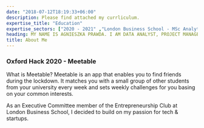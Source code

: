 ```yaml
---
date: "2018-07-12T18:19:33+06:00"
description: Please find attached my currliculum.
expertise_title: "Education"
expertise_sectors: ["2020 - 2021" ,"London Business School - MSc Analytics and Management", "2016 - 2019", "Warsaw School of Economics - BSc Quantitative Methods in Economics and Information Systems", "DAAD certificated interdisciplinary specialisation in German: Management of German-Polish Business Relations", "2018 - 2019" ,"ZHAW School of Management and Law - BSc International Business and Marketing"]
heading: MY NAME IS AGNIESZKA PRAWDA. I AM DATA ANALYST, PROJECT MANAGER & ENTREPRENEUR.
title: About Me
---
```

### Oxford Hack 2020 - Meetable

What is Meetable?
Meetable is an app that enables you to find friends during the lockdown. It matches you with a small group of other students from your university every week and sets weekly challenges for you basing on your common interests.




As an Executive Committee member of the Entrepreneurship Club at London Business School, I decided to build on my passion for tech & startups.
